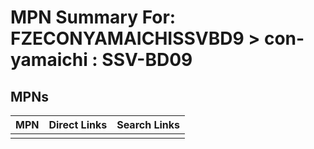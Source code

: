 



# MPN Summary For: FZECONYAMAICHISSVBD9 > con-yamaichi : SSV-BD09

## MPNs
  

|MPN|Direct Links|Search Links|
| :--- | :--- | :--- |
||||
